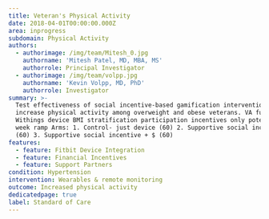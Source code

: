 ```yaml
---
title: Veteran's Physical Activity
date: 2018-04-01T00:00:00.000Z
area: inprogress
subdomain: Physical Activity
authors:
  - authorimage: /img/team/Mitesh_0.jpg
    authorname: 'Mitesh Patel, MD, MBA, MS'
    authorrole: Principal Investigator
  - authorimage: /img/team/volpp.jpg
    authorname: 'Kevin Volpp, MD, PhD'
    authorrole: Investigator
summary: >-
  Test effectiveness of social incentive-based gamification intervention to
  increase physical activity among overweight and obese veterans. VA funding
  Withings device BMI stratification participation incentives only potentially 4
  week ramp Arms: 1. Control- just device (60) 2. Supportive social incentive
  (60) 3. Supportive social incentive + $ (60)
features:
  - feature: Fitbit Device Integration
  - feature: Financial Incentives
  - feature: Support Partners
condition: Hypertension
intervention: Wearables & remote monitoring
outcome: Increased physical activity
dedicatedpage: true
label: Standard of Care
---
```


